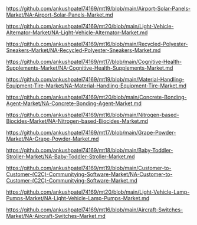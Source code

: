 <p><a href="https://github.com/ankushpatel74169/mt19/blob/main/Airport-Solar-Panels-Market/NA-Airport-Solar-Panels-Market.md">https://github.com/ankushpatel74169/mt19/blob/main/Airport-Solar-Panels-Market/NA-Airport-Solar-Panels-Market.md</a></p><p><a href="https://github.com/ankushpatel74169/mt20/blob/main/Light-Vehicle-Alternator-Market/NA-Light-Vehicle-Alternator-Market.md">https://github.com/ankushpatel74169/mt20/blob/main/Light-Vehicle-Alternator-Market/NA-Light-Vehicle-Alternator-Market.md</a></p><p><a href="https://github.com/ankushpatel74169/mt16/blob/main/Recycled-Polyester-Sneakers-Market/NA-Recycled-Polyester-Sneakers-Market.md">https://github.com/ankushpatel74169/mt16/blob/main/Recycled-Polyester-Sneakers-Market/NA-Recycled-Polyester-Sneakers-Market.md</a></p><p><a href="https://github.com/ankushpatel74169/mt17/blob/main/Cognitive-Health-Supplements-Market/NA-Cognitive-Health-Supplements-Market.md">https://github.com/ankushpatel74169/mt17/blob/main/Cognitive-Health-Supplements-Market/NA-Cognitive-Health-Supplements-Market.md</a></p><p><a href="https://github.com/ankushpatel74169/mt19/blob/main/Material-Handling-Equipment-Tire-Market/NA-Material-Handling-Equipment-Tire-Market.md">https://github.com/ankushpatel74169/mt19/blob/main/Material-Handling-Equipment-Tire-Market/NA-Material-Handling-Equipment-Tire-Market.md</a></p><p><a href="https://github.com/ankushpatel74169/mt20/blob/main/Concrete-Bonding-Agent-Market/NA-Concrete-Bonding-Agent-Market.md">https://github.com/ankushpatel74169/mt20/blob/main/Concrete-Bonding-Agent-Market/NA-Concrete-Bonding-Agent-Market.md</a></p><p><a href="https://github.com/ankushpatel74169/mt16/blob/main/Nitrogen-based-Biocides-Market/NA-Nitrogen-based-Biocides-Market.md">https://github.com/ankushpatel74169/mt16/blob/main/Nitrogen-based-Biocides-Market/NA-Nitrogen-based-Biocides-Market.md</a></p><p><a href="https://github.com/ankushpatel74169/mt17/blob/main/Grape-Powder-Market/NA-Grape-Powder-Market.md">https://github.com/ankushpatel74169/mt17/blob/main/Grape-Powder-Market/NA-Grape-Powder-Market.md</a></p><p><a href="https://github.com/ankushpatel74169/mt18/blob/main/Baby-Toddler-Stroller-Market/NA-Baby-Toddler-Stroller-Market.md">https://github.com/ankushpatel74169/mt18/blob/main/Baby-Toddler-Stroller-Market/NA-Baby-Toddler-Stroller-Market.md</a></p><p><a href="https://github.com/ankushpatel74169/mt19/blob/main/Customer-to-Customer-(C2C)-Communitying-Software-Market/NA-Customer-to-Customer-(C2C)-Communitying-Software-Market.md">https://github.com/ankushpatel74169/mt19/blob/main/Customer-to-Customer-(C2C)-Communitying-Software-Market/NA-Customer-to-Customer-(C2C)-Communitying-Software-Market.md</a></p><p><a href="https://github.com/ankushpatel74169/mt20/blob/main/Light-Vehicle-Lamp-Pumps-Market/NA-Light-Vehicle-Lamp-Pumps-Market.md">https://github.com/ankushpatel74169/mt20/blob/main/Light-Vehicle-Lamp-Pumps-Market/NA-Light-Vehicle-Lamp-Pumps-Market.md</a></p><p><a href="https://github.com/ankushpatel74169/mt16/blob/main/Aircraft-Switches-Market/NA-Aircraft-Switches-Market.md">https://github.com/ankushpatel74169/mt16/blob/main/Aircraft-Switches-Market/NA-Aircraft-Switches-Market.md</a></p>
